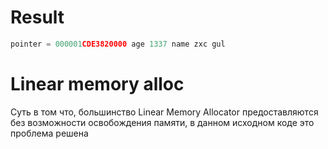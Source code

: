 # Result

```c
pointer = 000001CDE3820000 age 1337 name zxc gul
```
# Linear memory alloc

Суть в том что, большинство Linear Memory Allocator предоставляются без возможности освобождения памяти, в данном исходном коде это проблема решена

